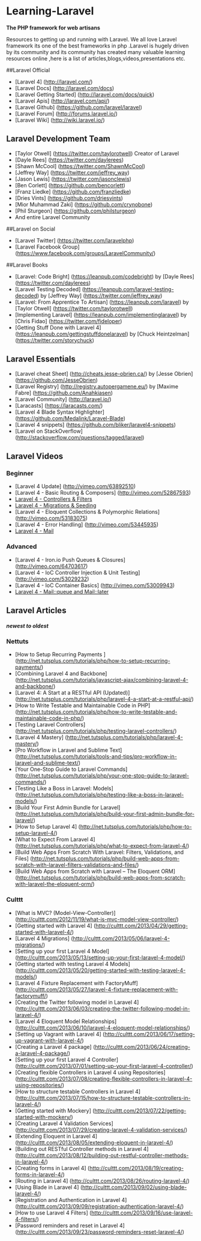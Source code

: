 Learning-Laravel 
=================
**The PHP framework for web artisans**


Resources to getting up and running with Laravel. We all love Laravel framework its one of the best frameworks in php .Laravel is hugely driven by its community and its community has created many valuable learning resources online ,here is a list of articles,blogs,videos,presentations etc.

##Laravel Official

* [Laravel 4] (http://laravel.com/)
* [Laravel Docs] (http://laravel.com/docs)
* [Laravel Getting Started] (http://laravel.com/docs/quick)
* [Laravel Apis] (http://laravel.com/api/)
* [Laravel Github] (https://github.com/laravel/laravel)
* [Laravel Forum] (http://forums.laravel.io/)
* [Laravel Wiki] (http://wiki.laravel.io/)

## Laravel Development Team

* [Taylor Otwell] (https://twitter.com/taylorotwell) Creator of Laravel
* [Dayle Rees] (https://twitter.com/daylerees)
* [Shawn McCool] (https://twitter.com/ShawnMcCool)
* [Jeffrey Way] (https://twitter.com/jeffrey_way)
* [Jason Lewis] (https://twitter.com/jasonclewis)
* [Ben Corlett] (https://github.com/bencorlett)
* [Franz Liedke] (https://github.com/franzliedke)
* [Dries Vints] (https://github.com/driesvints)
* [Mior Muhammad Zaki] (https://github.com/crynobone)
* [Phil Sturgeon] (https://github.com/philsturgeon)
* And entire Laravel Community

##Laravel on Social

* [Laravel Twitter] (https://twitter.com/laravelphp)
* [Laravel Facebook Group] (https://www.facebook.com/groups/LaravelCommunity/)



##Laravel Books

* [Laravel: Code Bright] (https://leanpub.com/codebright) by [Dayle Rees] (https://twitter.com/daylerees)
* [Laravel Testing Decoded] (https://leanpub.com/laravel-testing-decoded) by [Jeffrey Way] (https://twitter.com/jeffrey_way)
* [Laravel: From Apprentice To Artisan] (https://leanpub.com/laravel) by [Taylor Otwell] (https://twitter.com/taylorotwell)
* [Implementing Laravel] (https://leanpub.com/implementinglaravel) by [Chris Fidao] (https://twitter.com/fideloper)
* [Getting Stuff Done with Laravel 4] (https://leanpub.com/gettingstuffdonelaravel) by [Chuck Heintzelman] (https://twitter.com/storychuck)

## Laravel Essentials

* [Laravel cheat Sheet] (http://cheats.jesse-obrien.ca/) by [Jesse Obrien] (https://github.com/JesseObrien)
* [Laravel Registry] (http://registry.autopergamene.eu/) by [Maxime Fabre] (https://github.com/Anahkiasen)
* [Laravel Community] (http://laravel.io/)
* [Laracasts] (https://laracasts.com/)
* [Laravel 4 Blade Syntax Highlighter] (https://github.com/Medalink/Laravel-Blade)
* [Laravel 4 snippets] (https://github.com/bliker/laravel4-snippets)
* [Laravel on StackOverflow] (http://stackoverflow.com/questions/tagged/laravel)

## Laravel Videos

### Beginner
* [Laravel 4 Update] (http://vimeo.com/63892510)
* [Laravel 4 - Basic Routing & Composers] (http://vimeo.com/52867593)
* [Laravel 4 - Controllers & Filters](http://vimeo.com/52964368)
* [Laravel 4 - Migrations & Seeding](http://vimeo.com/53701204)
* [Laravel 4 - Eloquent Collections & Polymorphic Relations] (http://vimeo.com/53183075)
* [Laravel 4 - Error Handling] (http://vimeo.com/53445935)
* [Laravel 4 - Mail](http://vimeo.com/53701740)


### Advanced
* [Laravel 4 - Iron.io Push Queues & Closures] (http://vimeo.com/64703617)
* [Laravel 4 - IoC Controller Injection & Unit Testing] (http://vimeo.com/53029232)
* [Laravel 4 - IoC Container Basics] (http://vimeo.com/53009943)
* [Laravel 4 - Mail::queue and Mail::later](http://vimeo.com/64779946)


## Laravel Articles
##### newest to oldest

### Nettuts
* [How to Setup Recurring Payments ] (http://net.tutsplus.com/tutorials/php/how-to-setup-recurring-payments/)
* [Combining Laravel 4 and Backbone] (http://net.tutsplus.com/tutorials/javascript-ajax/combining-laravel-4-and-backbone/)
* [Laravel 4: A Start at a RESTful API (Updated)] (http://net.tutsplus.com/tutorials/php/laravel-4-a-start-at-a-restful-api/)
* [How to Write Testable and Maintainable Code in PHP] (http://net.tutsplus.com/tutorials/php/how-to-write-testable-and-maintainable-code-in-php/)
* [Testing Laravel Controllers] (http://net.tutsplus.com/tutorials/php/testing-laravel-controllers/)
* [Laravel 4 Mastery] (http://net.tutsplus.com/tutorials/php/laravel-4-mastery/)
* [Pro Workflow in Laravel and Sublime Text] (http://net.tutsplus.com/tutorials/tools-and-tips/pro-workflow-in-laravel-and-sublime-text/)
* [Your One-Stop Guide to Laravel Commands] (http://net.tutsplus.com/tutorials/php/your-one-stop-guide-to-laravel-commands/)
* [Testing Like a Boss in Laravel: Models] (http://net.tutsplus.com/tutorials/php/testing-like-a-boss-in-laravel-models/)
* [Build Your First Admin Bundle for Laravel] (http://net.tutsplus.com/tutorials/php/build-your-first-admin-bundle-for-laravel/)
* [How to Setup Laravel 4] (http://net.tutsplus.com/tutorials/php/how-to-setup-laravel-4/)
* [What to Expect From Laravel 4] (http://net.tutsplus.com/tutorials/php/what-to-expect-from-laravel-4/)
* [Build Web Apps From Scratch With Laravel: Filters, Validations, and Files] (http://net.tutsplus.com/tutorials/php/build-web-apps-from-scratch-with-laravel-filters-validations-and-files/)
* [Build Web Apps from Scratch with Laravel – The Eloquent ORM] (http://net.tutsplus.com/tutorials/php/build-web-apps-from-scratch-with-laravel-the-eloquent-orm/)

### Culttt

* [What is MVC? (Model-View-Controller)] (http://culttt.com/2012/11/19/what-is-mvc-model-view-controller/)
* [Getting started with Laravel 4] (http://culttt.com/2013/04/29/getting-started-with-laravel-4/)
* [Laravel 4 Migrations] (http://culttt.com/2013/05/06/laravel-4-migrations/)
* [Setting up your first Laravel 4 Model] (http://culttt.com/2013/05/13/setting-up-your-first-laravel-4-model/)
* [Getting started with testing Laravel 4 Models] (http://culttt.com/2013/05/20/getting-started-with-testing-laravel-4-models/)
* [Laravel 4 Fixture Replacement with FactoryMuff] (http://culttt.com/2013/05/27/laravel-4-fixture-replacement-with-factorymuff/)
* [Creating the Twitter following model in Laravel 4] (http://culttt.com/2013/06/03/creating-the-twitter-following-model-in-laravel-4/)
* [Laravel 4 Eloquent Model Relationships] (http://culttt.com/2013/06/10/laravel-4-eloquent-model-relationships/)
* [Setting up Vagrant with Laravel 4] (http://culttt.com/2013/06/17/setting-up-vagrant-with-laravel-4/)
* [Creating a Laravel 4 package] (http://culttt.com/2013/06/24/creating-a-laravel-4-package/)
* [Setting up your first Laravel 4 Controller] (http://culttt.com/2013/07/01/setting-up-your-first-laravel-4-controller/)
* [Creating flexible Controllers in Laravel 4 using Repositories] (http://culttt.com/2013/07/08/creating-flexible-controllers-in-laravel-4-using-repositories/)
* [How to structure testable Controllers in Laravel 4] (http://culttt.com/2013/07/15/how-to-structure-testable-controllers-in-laravel-4/)
* [Getting started with Mockery] (http://culttt.com/2013/07/22/getting-started-with-mockery/)
* [Creating Laravel 4 Validation Services] (http://culttt.com/2013/07/29/creating-laravel-4-validation-services/)
* [Extending Eloquent in Laravel 4] (http://culttt.com/2013/08/05/extending-eloquent-in-laravel-4/)
* [Building out RESTful Controller methods in Laravel 4] (http://culttt.com/2013/08/12/building-out-restful-controller-methods-in-laravel-4/)
* [Creating forms in Laravel 4] (http://culttt.com/2013/08/19/creating-forms-in-laravel-4/)
* [Routing in Laravel 4] (http://culttt.com/2013/08/26/routing-laravel-4/)
* [Using Blade in Laravel 4] (http://culttt.com/2013/09/02/using-blade-laravel-4/)
* [Registration and Authentication in Laravel 4] (http://culttt.com/2013/09/09/registration-authentication-laravel-4/)
* [How to use Laravel 4 Filters] (http://culttt.com/2013/09/16/use-laravel-4-filters/)
* [Password reminders and reset in Laravel 4] (http://culttt.com/2013/09/23/password-reminders-reset-laravel-4/)


